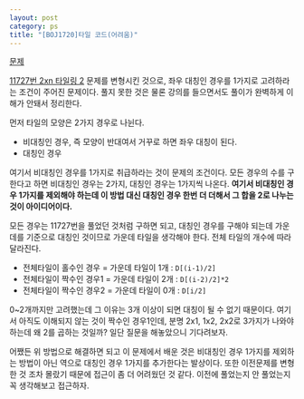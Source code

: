 ```yaml
---
layout: post
category: ps
title: "[BOJ1720]타일 코드(어려움)"
---
```


[문제](https://www.acmicpc.net/problem/1720)

[11727번 2xn 타일링 2](https://www.acmicpc.net/problem/11727) 문제를 변형시킨 것으로, 좌우 대칭인 경우를 1가지로 고려하라는 조건이 주어진 문제이다. 풀지 못한 것은 물론 강의를 들으면서도 풀이가 완벽하게 이해가 안돼서 정리한다.

먼저 타일의 모양은 2가지 경우로 나뉜다.

* 비대칭인 경우, 즉 모양이 반대여서 거꾸로 하면 좌우 대칭이 된다.
* 대칭인 경우

여기서 비대칭인 경우를 1가지로 취급하라는 것이 문제의 조건이다. 모든 경우의 수를 구한다고 하면 비대칭인 경우는 2가지, 대칭인 경우는 1가지씩 나온다. **여기서 비대칭인 경우 1가지를 제외해야 하는데 이 방법 대신 대칭인 경우 한번 더 더해서 그 합을 2로 나누는 것이 아이디어이다.**

모든 경우는 11727번을 풀었던 것처럼 구하면 되고, 대칭인 경우를 구해야 되는데 가운데를 기준으로 대칭인 것이므로 가운데 타일을 생각해야 한다. 전체 타일의 개수에 따라 달라진다.

* 전체타일이 홀수인 경우 = 가운데 타일이 1개 : `D[(i-1)/2]`
* 전체타일이 짝수인 경우1 = 가운데 타일이 2개 : `D[(i-2)/2]*2`
* 전체타일이 짝수인 경우2 = 가운데 타일이 0개 : `D[i/2]`

0~2개까지만 고려했는데 그 이유는 3개 이상이 되면 대칭이 될 수 없기 때문이다. 여기서 아직도 이해되지 않는 것이 짝수인 경우1인데, 분명 2x1, 1x2, 2x2로 3가지가 나와야 하는데 왜 2를 곱하는 것일까? 일단 질문을 해놓았으니 기다려보자.

어쨌든 위 방법으로 해결하면 되고 이 문제에서 배운 것은 비대칭인 경우 1가지를 제외하는 방법이 아닌 역으로 대칭인 경우 1가지를 추가한다는 발상이다. 또한 이전문제를 변형한 것 조차 몰랐기 때문에 접근이 좀 더 어려웠던 것 같다. 이전에 풀었는지 안 풀었는지 꼭 생각해보고 접근하자.